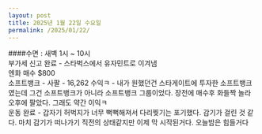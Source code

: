 ```yaml
---
layout: post
title: 2025년 1월 22일 수요일
permalink: /2025/01/22/
---
```

####수면 : 새벽 1시 ~ 10시<br/>
부가세 신고 완료 - 스타벅스에서 유자민트로 이겨냄<br/>
엔화 매수 $800<br/>
소프트뱅크 - 사팔 - 16,262 수익ㅋ - 내가 원했던건 스타게이트에 투자한 소프트뱅크였는데 그건 소프트뱅크가 아니라 소프트뱅크 그룹이었다. 장전에 매수후 화들짝 놀라 오후에 팔았다. 그래도 약간 이익ㅋ<br/>
운동 완료 - 갑자기 허벅지가 너무 뻑뻑해져서 다리찢기는 포기했다. 감기가 걸린 것 같다. 마치 감기가 떠나가기 직전의 상태같지만 이제 막 시작된거다. 오늘밤은 힘들거다